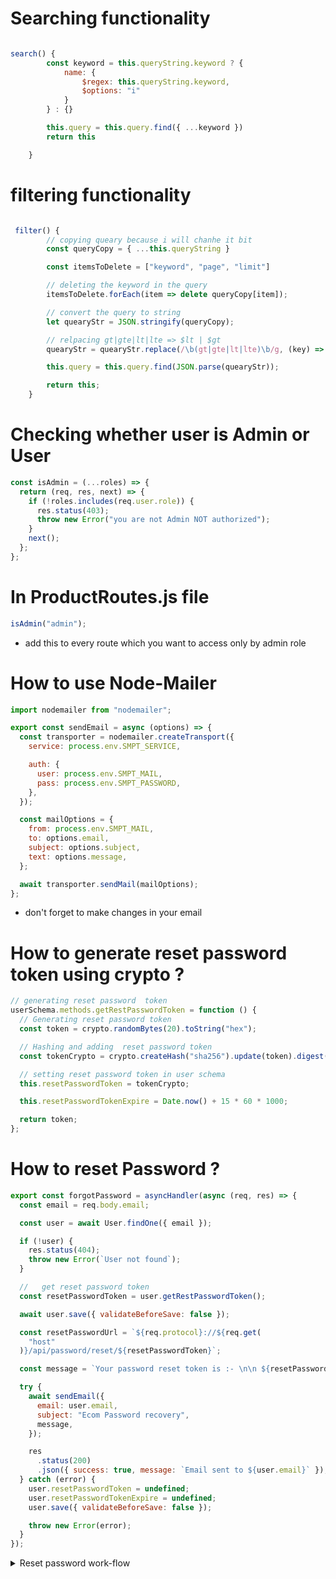 # Searching functionality

```js

search() {
        const keyword = this.queryString.keyword ? {
            name: {
                $regex: this.queryString.keyword,
                $options: "i"
            }
        } : {}

        this.query = this.query.find({ ...keyword })
        return this

    }
```

# filtering functionality

```js

 filter() {
        // copying queary because i will chanhe it bit
        const queryCopy = { ...this.queryString }

        const itemsToDelete = ["keyword", "page", "limit"]

        // deleting the keyword in the query
        itemsToDelete.forEach(item => delete queryCopy[item]);

        // convert the query to string
        let quearyStr = JSON.stringify(queryCopy);

        // relpacing gt|gte|lt|lte => $lt | $gt
        quearyStr = quearyStr.replace(/\b(gt|gte|lt|lte)\b/g, (key) => `$${key}`)

        this.query = this.query.find(JSON.parse(quearyStr));

        return this;
    }
```

# Checking whether user is Admin or User

```js
const isAdmin = (...roles) => {
  return (req, res, next) => {
    if (!roles.includes(req.user.role)) {
      res.status(403);
      throw new Error("you are not Admin NOT authorized");
    }
    next();
  };
};
```

# In ProductRoutes.js file

```js
isAdmin("admin");
```

- add this to every route which you want to access only by admin role

# How to use Node-Mailer

```js
import nodemailer from "nodemailer";

export const sendEmail = async (options) => {
  const transporter = nodemailer.createTransport({
    service: process.env.SMPT_SERVICE,

    auth: {
      user: process.env.SMPT_MAIL,
      pass: process.env.SMPT_PASSWORD,
    },
  });

  const mailOptions = {
    from: process.env.SMPT_MAIL,
    to: options.email,
    subject: options.subject,
    text: options.message,
  };

  await transporter.sendMail(mailOptions);
};
```

- don't forget to make changes in your email

# How to generate reset password token using crypto ?

```js
// generating reset password  token
userSchema.methods.getRestPasswordToken = function () {
  // Generating reset password token
  const token = crypto.randomBytes(20).toString("hex");

  // Hashing and adding  reset password token
  const tokenCrypto = crypto.createHash("sha256").update(token).digest("hex");

  // setting reset password token in user schema
  this.resetPasswordToken = tokenCrypto;

  this.resetPasswordTokenExpire = Date.now() + 15 * 60 * 1000;

  return token;
};
```

# How to reset Password ?

```js
export const forgotPassword = asyncHandler(async (req, res) => {
  const email = req.body.email;

  const user = await User.findOne({ email });

  if (!user) {
    res.status(404);
    throw new Error(`User not found`);
  }

  //   get reset password token
  const resetPasswordToken = user.getRestPasswordToken();

  await user.save({ validateBeforeSave: false });

  const resetPasswordUrl = `${req.protocol}://${req.get(
    "host"
  )}/api/password/reset/${resetPasswordToken}`;

  const message = `Your password reset token is :- \n\n ${resetPasswordUrl} \n\n,if you have not requested this email then plese igonre it`;

  try {
    await sendEmail({
      email: user.email,
      subject: "Ecom Password recovery",
      message,
    });

    res
      .status(200)
      .json({ success: true, message: `Email sent to ${user.email}` });
  } catch (error) {
    user.resetPasswordToken = undefined;
    user.resetPasswordTokenExpire = undefined;
    user.save({ validateBeforeSave: false });

    throw new Error(error);
  }
});
```

<details>
<summary>Reset password work-flow </summary>
<br/>

User has to enter his valid email , once we conform that email is valid then , we gona send him a recover password link to his email and then , User can click on link and can reset his password.

In order to reset the password user must have reset password token which will expire in 15min in this application, reset password token will be present in params of the recovery link ,we need to hash the token before start checking .

I am using ** 'Crypto' ** module of node to generate hashed token.

then by clicking the provided link user has to enter new password and conform password .

if password === conformPassword then we gona save the new password to respective User

**_ read the about code twice 😁_**

</details>
